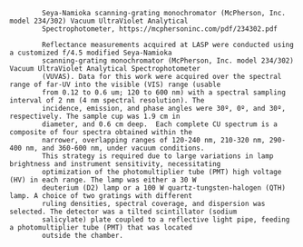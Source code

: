 
            Seya-Namioka scanning-grating monochromator (McPherson, Inc. model 234/302) Vacuum UltraViolet Analytical 
            Spectrophotometer, https://mcphersoninc.com/pdf/234302.pdf
            
            Reflectance measurements acquired at LASP were conducted using a customized f/4.5 modified Seya-Namioka 
            scanning-grating monochromator (McPherson, Inc. model 234/302) Vacuum UltraViolet Analytical Spectrophotometer 
            (VUVAS). Data for this work were acquired over the spectral range of far-UV into the visible (VIS) range (usable 
            from 0.12 to 0.6 um; 120 to 600 nm) with a spectral sampling interval of 2 nm (4 nm spectral resolution). The 
            incidence, emission, and phase angles were 30º, 0º, and 30º, respectively. The sample cup was 1.9 cm in 
            diameter, and 0.6 cm deep.  Each complete CU spectrum is a composite of four spectra obtained within the 
            narrower, overlapping ranges of 120-240 nm, 210-320 nm, 290-400 nm, and 360-600 nm, under vacuum conditions. 
            This strategy is required due to large variations in lamp brightness and instrument sensitivity, necessitating 
            optimization of the photomultiplier tube (PMT) high voltage (HV) in each range. The lamp was either a 30 W 
            deuterium (D2) lamp or a 100 W quartz-tungsten-halogen (QTH) lamp. A choice of two gratings with different 
            ruling densities, spectral coverage, and dispersion was selected. The detector was a tilted scintillator (sodium 
            salicylate) plate coupled to a reflective light pipe, feeding a photomultiplier tube (PMT) that was located 
            outside the chamber.
        